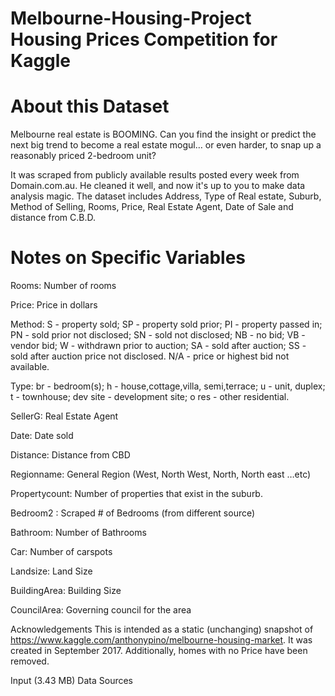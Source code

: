 # Melbourne-Housing-Project Housing Prices Competition for Kaggle
# About this Dataset
Melbourne real estate is BOOMING. Can you find the insight or predict the next big trend to become a real estate mogul… or even harder, to snap up a reasonably priced 2-bedroom unit?

It was scraped from publicly available results posted every week from Domain.com.au. He cleaned it well, and now it's up to you to make data analysis magic. The dataset includes Address, Type of Real estate, Suburb, Method of Selling, Rooms, Price, Real Estate Agent, Date of Sale and distance from C.B.D.

# Notes on Specific Variables
Rooms: Number of rooms

Price: Price in dollars

Method: S - property sold; SP - property sold prior; PI - property passed in; PN - sold prior not disclosed; SN - sold not disclosed; NB - no bid; VB - vendor bid; W - withdrawn prior to auction; SA - sold after auction; SS - sold after auction price not disclosed. N/A - price or highest bid not available.

Type: br - bedroom(s); h - house,cottage,villa, semi,terrace; u - unit, duplex; t - townhouse; dev site - development site; o res - other residential.

SellerG: Real Estate Agent

Date: Date sold

Distance: Distance from CBD

Regionname: General Region (West, North West, North, North east …etc)

Propertycount: Number of properties that exist in the suburb.

Bedroom2 : Scraped # of Bedrooms (from different source)

Bathroom: Number of Bathrooms

Car: Number of carspots

Landsize: Land Size

BuildingArea: Building Size

CouncilArea: Governing council for the area

Acknowledgements
This is intended as a static (unchanging) snapshot of https://www.kaggle.com/anthonypino/melbourne-housing-market. It was created in September 2017. Additionally, homes with no Price have been removed.

Input (3.43 MB)
Data Sources
